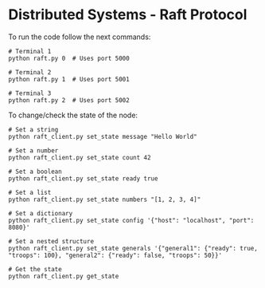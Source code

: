 # Distributed Systems - Raft Protocol

To run the code follow the next commands:
```
# Terminal 1
python raft.py 0  # Uses port 5000

# Terminal 2
python raft.py 1  # Uses port 5001

# Terminal 3
python raft.py 2  # Uses port 5002
```

To change/check the state of the node:
```
# Set a string
python raft_client.py set_state message "Hello World"

# Set a number
python raft_client.py set_state count 42

# Set a boolean
python raft_client.py set_state ready true

# Set a list
python raft_client.py set_state numbers "[1, 2, 3, 4]"

# Set a dictionary
python raft_client.py set_state config '{"host": "localhost", "port": 8080}'

# Set a nested structure
python raft_client.py set_state generals '{"general1": {"ready": true, "troops": 100}, "general2": {"ready": false, "troops": 50}}'

# Get the state
python raft_client.py get_state
```
